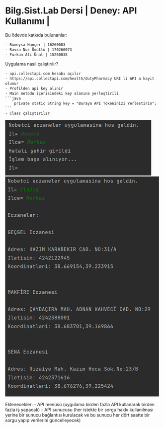# Bilg.Sist.Lab Dersi | Deney: API Kullanımı |

Bu ödevde katkıda bulunanlar:
    
    - Rumeysa Hançer | 16260003
    - Ravza Nur Ümütlü | 170260073
    - Furkan Ali Ünal | 15260038

Uygulama nasıl çalıştırılır?
    
    - api.collectapi.com hesabı açılır
    - https://api.collectapi.com/health/dutyPharmacy URI li API a kayıt olunur
    - Profilden api key alınır
    - Main metodu içerisindeki key alanına yerleştirili
    ```java
        private static String key = "Buraya API Tokeninizi Yerlestirin";
    ``` 
    - Class çalıştırılır
![Hatali](src/images/error.png)
![Basarili](src/images/output.png)


Eklenecekler:
    - API menüsü (uygulama birden fazla API kullanarak birden fazla iş yapacak)
    - API sunucusu (her istekte bir sorgu hakkı kullanılması yerine bir sunucu bağlantısı kurulacak ve bu sunucu her dört saatte bir sorgu yapıp verilerini güncelleyecek)